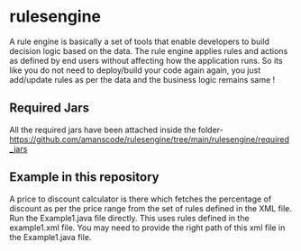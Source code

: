 # rulesengine

A rule engine is basically a set of tools that enable developers to build decision logic based on the data. The rule engine applies rules and actions as defined by end users without affecting how the application runs. So its like you do not need to deploy/build your code again again, you just add/update rules as per the data and the business logic remains same !

## Required Jars

All the required jars have been attached inside the folder- https://github.com/amanscode/rulesengine/tree/main/rulesengine/required_jars

## Example in this repository

A price to discount calculator is there which fetches the percentage of discount as per the price range from the set of rules defined in the XML file.
Run the Example1.java file directly. This uses rules defined in the example1.xml file. You may need to provide the right path of this xml file in the Example1.java file.
